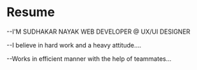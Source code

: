 # Resume
--I'M SUDHAKAR NAYAK
  WEB DEVELOPER @ UX/UI DESIGNER

  
--I believe in hard work and a heavy attitude....


--Works in efficient manner with the help of teammates...
